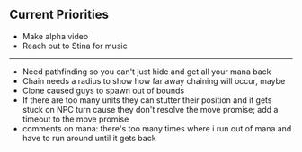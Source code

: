 ## Current Priorities
- Make alpha video
- Reach out to Stina for music


---
- Need pathfinding so you can't just hide and get all your mana back
- Chain needs a radius to show how far away chaining will occur, maybe
- Clone caused guys to spawn out of bounds
- If there are too many units they can stutter their position and it gets stuck on NPC turn cause they don't resolve the move promise; add a timeout to the move promise
- comments on mana:  there's too many times where i run out of mana and have to run around until it gets back